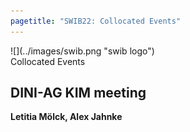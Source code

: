 ```yaml
---
pagetitle: "SWIB22: Collocated Events"
---
```



<div id="top">
<div class="column left">![](../images/swib.png "swib logo")</div>
<div class="column middle">Collocated Events</div>
<div id="countdown" class="column right"></div>
</div>

<div id="prog">
<div></div>

    



## DINI-AG KIM meeting

<b>Letitia Mölck, Alex Jahnke</b>



</div>


